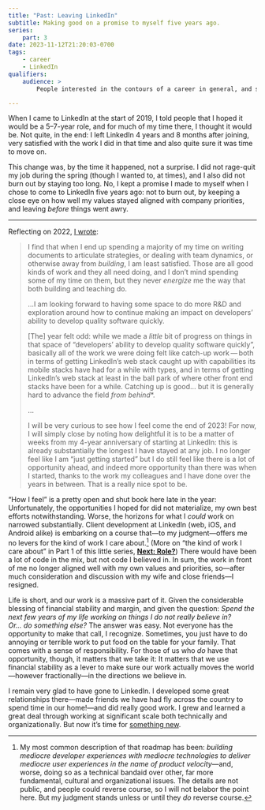 ```yaml
---
title: "Past: Leaving LinkedIn"
subtitle: Making good on a promise to myself five years ago.
series:
    part: 3
date: 2023-11-12T21:20:03-0700
tags:
    - career
    - LinkedIn
qualifiers:
    audience: >
        People interested in the contours of a career in general, and specifically who care about why I left LinkedIn earlier this fall.

---
```


When I came to LinkedIn at the start of 2019, I told people that I hoped it would be a 5–7-year role, and for much of my time there, I thought it would be. Not quite, in the end: I left LinkedIn 4 years and 8 months after joining, very satisfied with the work I did in that time and also quite sure it was time to move on.

This change was, by the time it happened, not a surprise. I did not rage-quit my job during the spring (though I wanted to, at times), and I also did not burn out by staying too long. No, I kept a promise I made to myself when I chose to come to LinkedIn five years ago: not to burn out, by keeping a close eye on how well my values stayed aligned with company priorities, and leaving *before* things went awry.

---

Reflecting on 2022, [I wrote](https://v5.chriskrycho.com/journal/2022-in-review/professional/):

> I find that when I end up spending a majority of my time on writing documents to articulate strategies, or dealing with team dynamics, or otherwise away from *building*, I am least satisfied. Those are all good kinds of work and they all need doing, and I don’t mind spending some of my time on them, but they never *energize* me the way that both building and teaching do.
>
> …I am looking forward to having some space to do more R&D and exploration around how to continue making an impact on developers’ ability to develop quality software quickly.
>
> [The] year felt odd: while we made a *little* bit of progress on things in that space of “developers’ ability to develop quality software quickly”, basically all of the work we were doing felt like catch-up work — both in terms of getting LinkedIn’s web stack caught up with capabilities its mobile stacks have had for a while with types, and in terms of getting LinkedIn’s web stack at least in the ball park of where other front end stacks have been for a while. Catching up is good… but it is generally hard to advance the field *from behind*\*.
>
> …
>
> I will be very curious to see how I feel come the end of 2023! For now, I will simply close by noting how delightful it is to be a matter of weeks from my 4-year anniversary of starting at LinkedIn: this is already substantially the longest I have stayed at any job. I no longer feel like I am “just getting started” but I do still feel like there is a lot of opportunity ahead, and indeed more opportunity than there was when I started, thanks to the work my colleagues and I have done over the years in between. That is a really nice spot to be.

“How I feel” is a pretty open and shut book here late in the year: Unfortunately, the opportunities I hoped for did not materialize, my own best efforts notwithstanding. Worse, the horizons for what I *could* work on narrowed substantially. Client development at LinkedIn (web, iOS, and Android alike) is embarking on a course that—to my judgment—offers me no levers for the kind of work I care about.[^1] (More on “the kind of work I care about” in Part 1 of this little series, [**Next: Role?**](/journal/next/role/)) There would have been a lot of code in the mix, but not code I believed in. In sum, the work in front of me no longer aligned well with my own values and priorities, so—after much consideration and discussion with my wife and close friends—I resigned.

Life is short, and our work is a massive part of it. Given the considerable blessing of financial stability and margin, and given the question: *Spend the next few years of my life working on things I do not really believe in? Or… do something else?* The answer was easy. Not everyone has the opportunity to make that call, I recognize. Sometimes, you just have to do annoying or terrible work to put food on the table for your family.  That comes with a sense of responsibility. For those of us who *do* have that opportunity, though, it matters that we take it: It matters that we use financial stability as a lever to make sure our work actually moves the world—however fractionally—in the directions we believe in.

I remain very glad to have gone to LinkedIn. I developed some great relationships there—made friends we have had fly across the country to spend time in our home!—and did really good work. I grew and learned a great deal through working at significant scale both technically and organizationally. But now it’s time for [something new](/journal/next/role/).

[^1]:	My most common description of that roadmap has been: *building mediocre developer experiences with mediocre technologies to deliver mediocre user experiences in the name of product velocity*—and, worse, doing so as a technical bandaid over other, far more fundamental, cultural and organizational issues. The details are not public, and people could reverse course, so I will not belabor the point here. But my judgment stands unless or until they *do* reverse course.
